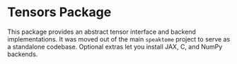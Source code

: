 # Tensors Package

This package provides an abstract tensor interface and backend implementations.
It was moved out of the main `speaktome` project to serve as a standalone
codebase. Optional extras let you install JAX, C, and NumPy backends.
